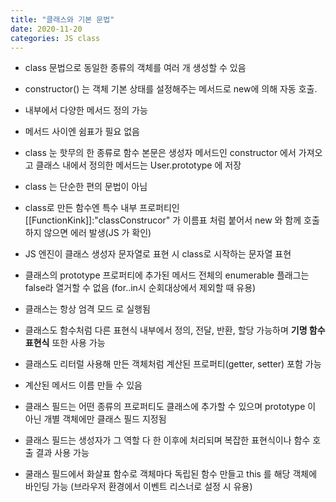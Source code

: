 ```yaml
---
title: "클래스와 기본 문법"
date: 2020-11-20
categories: JS class
---
```


- class 문법으로 동일한 종류의 객체를 여러 개 생성할 수 있음

- constructor() 는 객체 기본 상태를 설정해주는 메서드로 new에 의해 자동 호출.

- 내부에서 다양한 메서드 정의 가능

- 메서드 사이엔 쉼표가 필요 없음

- class 눈 핫무의 한 종류로 함수 본문은 생성자 메서드인 constructor 에서 가져오고 클래스 내에서 정의한 메서드는 User.prototype 에 저장

- class 는 단순한 편의 문법이 아님

- class로 만든 함수엔 특수 내부 프로퍼티인 [[FunctionKink]]:"classConstrucor" 가 이름표 처럼 붙어서 new 와 함께 호출하지 않으면 에러 발생(JS 가 확인)

- JS 엔진이 클래스 생성자 문자열로 표현 시 class로 시작하는 문자열 표현

- 클래스의 prototype 프로퍼티에 추가된 메서드 전체의 enumerable 플래그는 false라 열거할 수 없음 (for..in시 순회대상에서 제외할 때 유용)

- 클래스는 항상 엄격 모드 로 실행됨

- 클래스도 함수처럼 다른 표현식 내부에서 정의, 전달, 반환, 할당 가능하며 **기명 함수 표현식** 또한 사용 가능

- 클래스도 리터럴 사용해 만든 객체처럼 계산된 프로퍼티(getter, setter) 포함 가능

- 계산된 메서드 이름 만들 수 있음

- 클래스 필드는 어떤 종류의 프로퍼티도 클래스에 추가할 수 있으며 prototype 이 아닌 개별 객체에만 클래스 필드 지정됨

- 클래스 필드는 생성자가 그 역할 다 한 이후에 처리되며 복잡한 표현식이나 함수 호출 결과 사용 가능

- 쿨래스 필드에서 화살표 함수로 객체마다 독립된 함수 만들고 this 를 해당 객체에 바인딩 가능 (브라우저 환경에서 이벤트 리스너로 설정 시 유용)
